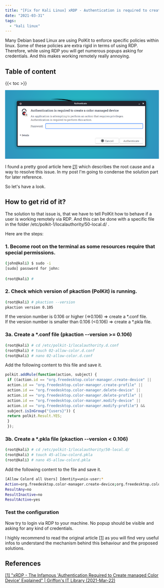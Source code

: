 ```yaml
---
title: "[Fix for Kali Linux] xRDP - Authentication is required to create a color managed device"
date: "2021-03-31"
tags: 
  - "kali linux"
---
```


Many Debian based Linux are using PolKit to enforce specific policies within linux. Some of these policies are extra rigid in terms of using RDP. Therefore, while using RDP you will get numerous popups asking for credentials. And this makes working remotely really annoying.

## Table of content 
{{< toc >}}

![](images/article.configurerdpaccessforkalilinux.authenticatepopup.png)

I found a pretty good article here [\[1\]](#references) which describes the root cause and a way to resolve this issue. In my post I'm going to condense the solution part for later reference.

So let's have a look.

## How to get rid of it?

The solution to that issue is, that we have to tell PolKit how to behave if a user is working remotely via RDP. And this can be done with a specific file in the folder /etc/polkit-1/localauthority/50-local.d/ .

Here are the steps:

### 1\. Become root on the terminal as some resources require that special permissions.

```bash
(john@kali) $ sudo -i
[sudo] password for john:

(root@kali) #
```

### 2\. Check which version of pkaction (PolKit) is running.

```bash
(root@kali) # pkaction --version 
pkaction version 0.105 
```

If the version number is 0.106 or higher (=>0.106) => create a \*.conf file.  
If the version number is smaller than 0.106 (<0.106) => create a \*.pkla file.

### 3a. Create a \*.conf file (pkaction --version >= 0.106)

```bash
(root@kali) # cd /etc/polkit-1/localauthority.d.conf
(root@kali) # touch 02-allow-color.d.conf
(root@kali) # nano 02-allow-color.d.conf
```

Add the following content to this file and save it.

```javascript
polkit.addRule(function(action, subject) {
 if ((action.id == "org.freedesktop.color-manager.create-device" ||
 action.id == "org.freedesktop.color-manager.create-profile" ||
 action.id == "org.freedesktop.color-manager.delete-device" ||
 action.id == "org.freedesktop.color-manager.delete-profile" ||
 action.id == "org.freedesktop.color-manager.modify-device" ||
 action.id == "org.freedesktop.color-manager.modify-profile") &&
 subject.isInGroup("{users}")) {
 return polkit.Result.YES;
 }
 });
```

### 3b. Create a \*.pkla file (pkaction --version < 0.106)

```bash
(root@kali) # cd /etc/polkit-1/localauthority/50-local.d/
(root@kali) # touch 45-allow-colord.pkla
(root@kali) # nano 45-allow-colord.pkla
```

Add the following content to the file and save it.

```bash
[Allow Colord all Users] Identity=unix-user:* 
Action=org.freedesktop.color-manager.create-device;org.freedesktop.color-manager.create-profile;org.freedesktop.color-manager.delete-device;org.freedesktop.color-manager.delete-profile;org.freedesktop.color-manager.modify-device;org.freedesktop.color-manager.modify-profile; 
ResultAny=no 
ResultInactive=no 
ResultActive=yes
```

### Test the configuration

Now try to login via RDP to your machine. No popup should be visible and asking for any kind of credentials.

I highly recommend to read the original article [\[1\]](#references) as you will find very useful infos to understand the mechanism behind this behaviour and the proposed solutions.

## References

[\[1\] "xRDP - The Infamous 'Authentication Required to Create managed Color Device' Explained" | Griffon's IT Library (2021-Mar-22)](https://c-nergy.be/blog?p=12073)
